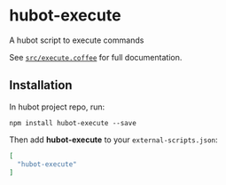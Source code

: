 # hubot-execute

A hubot script to execute commands

See [`src/execute.coffee`](src/execute.coffee) for full documentation.

## Installation

In hubot project repo, run:

`npm install hubot-execute --save`

Then add **hubot-execute** to your `external-scripts.json`:

```json
[
  "hubot-execute"
]
```
